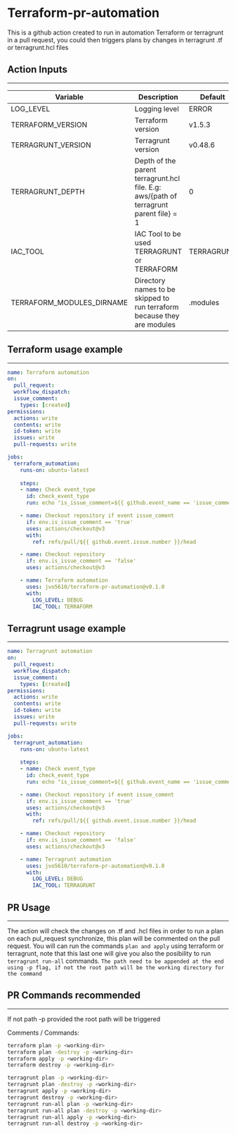 # Terraform-pr-automation

This is a github action created to run in automation Terraform or terragrunt in a pull request, you could then triggers plans by changes in terragrunt .tf or terragrunt.hcl files

## Action Inputs
---

| Variable     | Description    | Default | Required |
| ------------- | ------------- | -------- | -------- |
| LOG_LEVEL | Logging level | ERROR | False |
| TERRAFORM_VERSION | Terraform version | v1.5.3 | False |
| TERRAGRUNT_VERSION | Terragrunt version | v0.48.6 | False |
| TERRAGRUNT_DEPTH | Depth of the parent terragrunt.hcl file. E.g: aws/{path of terragrunt parent file} = 1 | 0 | False |
| IAC_TOOL | IAC Tool to be used TERRAGRUNT or TERRAFORM | TERRAGRUNT | True |
| TERRAFORM_MODULES_DIRNAME | Directory names to be skipped to run terraform because they are modules | .modules | False |

## Terraform usage example

---

```yaml
name: Terraform automation
on:
  pull_request:
  workflow_dispatch:
  issue_comment:
    types: [created]
permissions:
  actions: write
  contents: write
  id-token: write
  issues: write
  pull-requests: write

jobs:
  terraform_automation:
    runs-on: ubuntu-latest
    
    steps:
    - name: Check event_type
      id: check_event_type
      run: echo "is_issue_comment=${{ github.event_name == 'issue_comment' }}" >> $GITHUB_ENV

    - name: Checkout repository if event issue_coment
      if: env.is_issue_comment == 'true'
      uses: actions/checkout@v3
      with:
        ref: refs/pull/${{ github.event.issue.number }}/head

    - name: Checkout repository
      if: env.is_issue_comment == 'false'
      uses: actions/checkout@v3

    - name: Terraform automation
      uses: jvo5610/terraform-pr-automation@v0.1.0
      with:
        LOG_LEVEL: DEBUG
        IAC_TOOL: TERRAFORM
```

## Terragrunt usage example

---

```yaml
name: Terragrunt automation
on:
  pull_request:
  workflow_dispatch:
  issue_comment:
    types: [created]
permissions:
  actions: write
  contents: write
  id-token: write
  issues: write
  pull-requests: write

jobs:
  terragrunt_automation:
    runs-on: ubuntu-latest
    
    steps:
    - name: Check event_type
      id: check_event_type
      run: echo "is_issue_comment=${{ github.event_name == 'issue_comment' }}" >> $GITHUB_ENV

    - name: Checkout repository if event issue_coment
      if: env.is_issue_comment == 'true'
      uses: actions/checkout@v3
      with:
        ref: refs/pull/${{ github.event.issue.number }}/head

    - name: Checkout repository
      if: env.is_issue_comment == 'false'
      uses: actions/checkout@v3

    - name: Terragrunt automation
      uses: jvo5610/terraform-pr-automation@v0.1.0
      with:
        LOG_LEVEL: DEBUG
        IAC_TOOL: TERRAGRUNT
```

## PR Usage 
---

The action will check the changes on .tf and .hcl files in order to run a plan on each pul_request synchronize, this plan will be commented on the pull request. You will can run the commands `plan and apply` using terraform or terragrunt, note that this last one will give you also the posibility to run `terragrunt run-all` commands. `The path need to be appended at the end using -p flag, if not the root path will be the working directory for the command`

## PR Commands recommended
---

If not path -p provided the root path will be triggered

Comments / Commands:

```bash
terraform plan -p <working-dir>
terraform plan -destroy -p <working-dir>
terraform apply -p <working-dir>
terraform destroy -p <working-dir>

terragrunt plan -p <working-dir>
terragrunt plan -destroy -p <working-dir>
terragrunt apply -p <working-dir>
terragrunt destroy -p <working-dir>
terragrunt run-all plan -p <working-dir>
terragrunt run-all plan -destroy -p <working-dir>
terragrunt run-all apply -p <working-dir>
terragrunt run-all destroy -p <working-dir>
```
